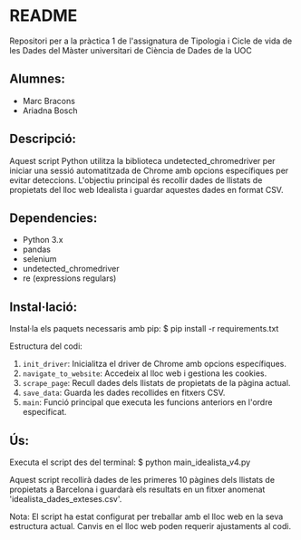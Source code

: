 # README

Repositori per a la pràctica 1 de l'assignatura de Tipologia i Cicle de vida de les Dades del Màster universitari de Ciència de Dades de la UOC

## Alumnes:
- Marc Bracons
- Ariadna Bosch

## Descripció:
Aquest script Python utilitza la biblioteca undetected_chromedriver per iniciar una sessió automatitzada de Chrome amb opcions específiques per evitar deteccions. L'objectiu principal és recollir dades de llistats de propietats del lloc web Idealista i guardar aquestes dades en format CSV.

## Dependencies:
- Python 3.x
- pandas
- selenium
- undetected_chromedriver
- re (expressions regulars)

## Instal·lació:
Instal·la els paquets necessaris amb pip:
$ pip install -r requirements.txt

Estructura del codi:
1. `init_driver`: Inicialitza el driver de Chrome amb opcions específiques.
2. `navigate_to_website`: Accedeix al lloc web i gestiona les cookies.
3. `scrape_page`: Recull dades dels llistats de propietats de la pàgina actual.
4. `save_data`: Guarda les dades recollides en fitxers CSV.
5. `main`: Funció principal que executa les funcions anteriors en l'ordre especificat.

## Ús:
Executa el script des del terminal:
$ python main_idealista_v4.py

Aquest script recollirà dades de les primeres 10 pàgines dels llistats de propietats a Barcelona i guardarà els resultats en un fitxer anomenat 'idealista_dades_exteses.csv'.

Nota:
El script ha estat configurat per treballar amb el lloc web en la seva estructura actual. Canvis en el lloc web poden requerir ajustaments al codi.
